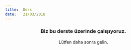 ```yaml
---
title:  Ders
date:   21/03/2018
---
```


### <center>Biz bu derste üzerinde çalışıyoruz.</center>
<center>Lütfen daha sonra gelin.</center>